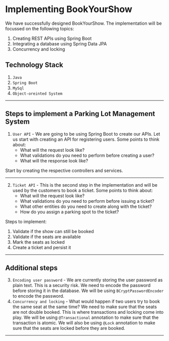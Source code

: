# Implementing BookYourShow

We have successfully designed BookYourShow. The implementation will be focussed on the following topics:
1. Creating REST APIs using Spring Boot
2. Integrating a database using Spring Data JPA
3. Concurrency and locking

## Technology Stack 

1. `Java`
2. `Spring Boot`
3. `MySql`
4. `Object-oreinted System`

---

## Steps to implement a Parking Lot Management System

1. `User API` - We are going to be using Spring Boot to create our APIs. Let us start with creating an API for registering users. Some points to think about:
    - What will the request look like?
    - What validations do you need to perform before creating a user?
    - What will the response look like?

Start by creating the respective controllers and services.

---

2. `Ticket API` - This is the second step in the implementation and will be used by the customers to book a ticket. Some points to think about:
    - What will the request look like?
    - What validations do you need to perform before issuing a ticket?
    - What other entities do you need to create along with the ticket?
    - How do you assign a parking spot to the ticket?

Steps to implement:
1. Validate if the show can still be booked
2. Validate if the seats are available
3. Mark the seats as locked
4. Create a ticket and persist it

---
## Additional steps

3. `Encoding user password` - We are currently storing the user password as plain text. This is a security risk. We need to encode the password before storing it in the database. We will be using `BCryptPasswordEncoder` to encode the password.
4. `Concurrency and locking` - What would happen if two users try to book the same seat at the same time? We need to make sure that the seats are not double booked. This is where transactions and locking come into play. We will be using `@Transactional` annotation to make sure that the transaction is atomic. We will also be using `@Lock` annotation to make sure that the seats are locked before they are booked.

---
